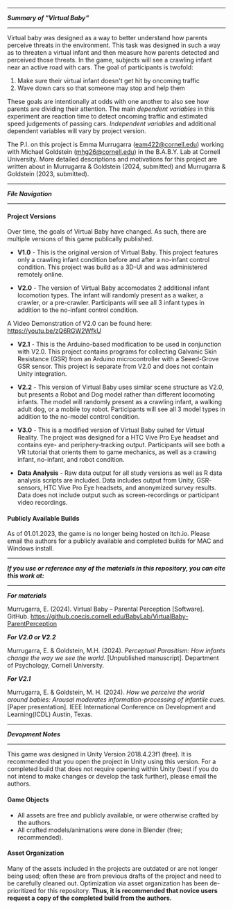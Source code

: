 *****************************
***Summary of "Virtual Baby"***
*****************************
Virtual baby was designed as a way to better understand how parents perceive threats in the environment.
This task was designed in such a way as to threaten a virtual infant and then measure how parents detected and perceived those threats. 
In the game, subjects will see a crawling infant near an active road with cars. 
The goal of participants is twofold: 

1. Make sure their virtual infant doesn't get hit by oncoming traffic
2. Wave down cars so that someone may stop and help them

These goals are intentionally at odds with one another to also see how parents are dividing their attention. 
The main *dependent variables* in this experiment are reaction time to detect oncoming traffic and estimated speed judgements of passing cars.
*Independent variables* and additional dependent variables will vary by project version.

The P.I. on this project is Emma Murrugarra (eam422@cornell.edu) working with Michael Goldstein (mhg26@cornell.edu) in the B.A.B.Y. Lab at Cornell University. 
More detailed descriptions and motivations for this project are written about in Murrugarra & Goldstein (2024, submitted) and Murrugarra & Goldstein (2023, submitted).


****************
***File Navigation***
****************

#### **Project Versions**
Over time, the goals of Virtual Baby have changed. As such, there are multiple versions of this game publically published. 

* **V1.0** - This is the original version of Virtual Baby. This project features only a crawling infant condition before and after a no-infant control condition. This project was build as a 3D-UI and was administered remotely online. 

* **V2.0** - The version of Virtual Baby accomodates 2 additional infant locomotion types. The infant will randomly present as a walker, a crawler, or a pre-crawler. Participants will see all 3 infant types in addition to the no-infant control condition.

A Video Demonstration of V2.0 can be found here: https://youtu.be/zQ6RGW2WfkU

* **V2.1** - This is the Arduino-based modification to be used in conjunction with V2.0. This project contains programs for collecting Galvanic Skin Resistance (GSR) from an Arduino microcontroller with a Seeed-Grove GSR sensor. This project is separate from V2.0 and does not contain Unity integration.

* **V2.2** - This version of Virtual Baby uses similar scene structure as V2.0, but presents a Robot and Dog model rather than different locomoting infants. The model will randomly present as a crawling infant, a walking adult dog, or a mobile toy robot. Participants will see all 3 model types in addition to the no-model control condition.

* **V3.0** - This is a modified version of Virtual Baby suited for Virtual Reality. The project was designed for a HTC Vive Pro Eye headset and contains eye- and periphery-tracking output. Participants will see both a VR tutorial that orients them to game mechanics, as well as a crawing infant, no-infant, and robot condition. 

* **Data Analysis** - Raw  data output for all study versions as well as R data analysis scripts are included. Data includes output from Unity, GSR-sensors, HTC Vive Pro Eye headsets, and anonymized survey results. Data does not include output such as screen-recordings or participant video recordings.



#### **Publicly Available Builds**
As of 01.01.2023, the game is no longer being hosted on itch.io. Please email the authors for a publicly available
and completed builds for MAC and Windows install. 

*****************************************************************************************************
*****If you use or reference any of the materials in this repository, you can cite this work at:*****
*****************************************************************************************************

_**For materials**_

Murrugarra, E. (2024). Virtual Baby – Parental Perception [Software]. GitHub. https://github.coecis.cornell.edu/BabyLab/VirtualBaby-ParentPerception

_**For V2.0 or V2.2**_

Murrugarra, E. & Goldstein, M.H. (2024). *Perceptual Parasitism: How infants change the way we see the world.* [Unpublished manuscript]. Department of Psychology, Cornell University.

_**For V2.1**_

Murrugarra, E. & Goldstein, M. H. (2024). *How we perceive the world around babies: Arousal moderates information-processing of infantile cues.* [Paper presentation]. IEEE International Conference on Development and Learning(ICDL) Austin, Texas.

****************
***Devopment Notes***
****************

This game was designed in Unity Version 2018.4.23f1 (free). It is recommended that you open the project in Unity using this version. For a completed build that does not require opening within Unity (best if you do not intend to make changes or develop the task further), please email the authors.

#### **Game Objects**
* All assets are free and publicly available, or were otherwise crafted by the authors. 
* All crafted models/animations were done in Blender (free; recommended). 

#### **Asset Organization** 
Many of the assets included in the projects are outdated or are not longer being used; often these are from previous drafts of the project and need to be carefully cleaned out. Optimization via asset organization has been de-prioritized for this repository. **Thus, it is recommended that novice users request a copy of the completed build from the authors.**


